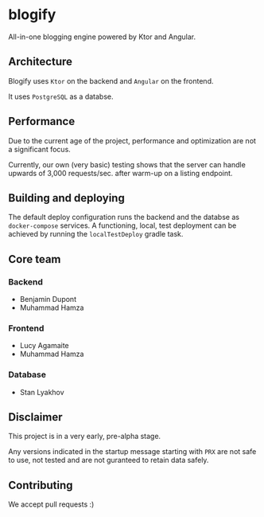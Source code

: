 # blogify

All-in-one blogging engine powered by Ktor and Angular.

## Architecture

Blogify uses `Ktor` on the backend and `Angular` on the frontend.

It uses `PostgreSQL` as a databse.

## Performance

Due to the current age of the project, performance and optimization are not a significant focus.

Currently, our own (very basic) testing shows that the server can handle upwards of 3,000 requests/sec. after warm-up on a listing endpoint.

## Building and deploying

The default deploy configuration runs the backend and the databse as `docker-compose` services. A functioning, local, test deployment can be achieved by running the `localTestDeploy` gradle task.

## Core team

### Backend
- Benjamin Dupont
- Muhammad Hamza

### Frontend
- Lucy Agamaite
- Muhammad Hamza

### Database
- Stan Lyakhov

## Disclaimer

This project is in a very early, pre-alpha stage.

Any versions indicated in the startup message starting with `PRX` are not safe to use, not tested and are not guranteed to retain data safely.

## Contributing

We accept pull requests :)
